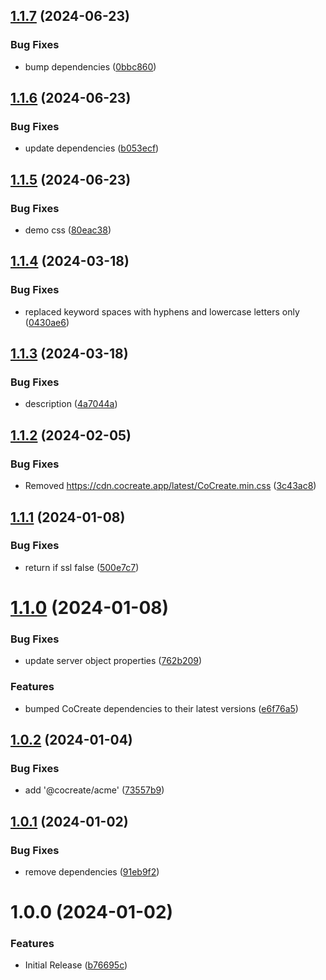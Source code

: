 ## [1.1.7](https://github.com/CoCreate-app/CoCreate-server/compare/v1.1.6...v1.1.7) (2024-06-23)


### Bug Fixes

* bump dependencies ([0bbc860](https://github.com/CoCreate-app/CoCreate-server/commit/0bbc860bf23e7011f17a975ae61ef9a6814da44b))

## [1.1.6](https://github.com/CoCreate-app/CoCreate-server/compare/v1.1.5...v1.1.6) (2024-06-23)


### Bug Fixes

* update dependencies ([b053ecf](https://github.com/CoCreate-app/CoCreate-server/commit/b053ecfe70ecea985a0a7d55758c4ef384dfaac5))

## [1.1.5](https://github.com/CoCreate-app/CoCreate-server/compare/v1.1.4...v1.1.5) (2024-06-23)


### Bug Fixes

* demo css ([80eac38](https://github.com/CoCreate-app/CoCreate-server/commit/80eac38203ecad232206594177a7c7c3194f50d9))

## [1.1.4](https://github.com/CoCreate-app/CoCreate-server/compare/v1.1.3...v1.1.4) (2024-03-18)


### Bug Fixes

* replaced keyword spaces with hyphens and lowercase letters only ([0430ae6](https://github.com/CoCreate-app/CoCreate-server/commit/0430ae6a5deb4afa5affda493dac0abc1e23e807))

## [1.1.3](https://github.com/CoCreate-app/CoCreate-server/compare/v1.1.2...v1.1.3) (2024-03-18)


### Bug Fixes

* description ([4a7044a](https://github.com/CoCreate-app/CoCreate-server/commit/4a7044ab74efda9d020cfcb570396432ea1e24ec))

## [1.1.2](https://github.com/CoCreate-app/CoCreate-server/compare/v1.1.1...v1.1.2) (2024-02-05)


### Bug Fixes

* Removed https://cdn.cocreate.app/latest/CoCreate.min.css ([3c43ac8](https://github.com/CoCreate-app/CoCreate-server/commit/3c43ac8338775f6914cbe3511b79ac00154dde26))

## [1.1.1](https://github.com/CoCreate-app/CoCreate-server/compare/v1.1.0...v1.1.1) (2024-01-08)


### Bug Fixes

* return if ssl false ([500e7c7](https://github.com/CoCreate-app/CoCreate-server/commit/500e7c7898f3a3a5ecc676ca68cd105cc1f29a6f))

# [1.1.0](https://github.com/CoCreate-app/CoCreate-server/compare/v1.0.2...v1.1.0) (2024-01-08)


### Bug Fixes

* update server object properties ([762b209](https://github.com/CoCreate-app/CoCreate-server/commit/762b209ffbb22ebf9bb992d14f96eeeac2391bda))


### Features

* bumped CoCreate dependencies to their latest versions ([e6f76a5](https://github.com/CoCreate-app/CoCreate-server/commit/e6f76a57be9e4581c82fcf3e8e57768df35dfcd8))

## [1.0.2](https://github.com/CoCreate-app/CoCreate-server/compare/v1.0.1...v1.0.2) (2024-01-04)


### Bug Fixes

* add '@cocreate/acme' ([73557b9](https://github.com/CoCreate-app/CoCreate-server/commit/73557b97d0a8f47d5cbb2b0b6f66dc87b5aa7a29))

## [1.0.1](https://github.com/CoCreate-app/CoCreate-server/compare/v1.0.0...v1.0.1) (2024-01-02)


### Bug Fixes

* remove dependencies ([91eb9f2](https://github.com/CoCreate-app/CoCreate-server/commit/91eb9f2643b154590ea58a431930b137645fd8e3))

# 1.0.0 (2024-01-02)


### Features

* Initial Release ([b76695c](https://github.com/CoCreate-app/CoCreate-server/commit/b76695cc4c04692a415f7a920369111507ec52a7))
